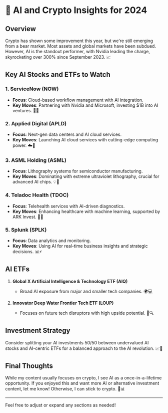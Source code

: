 # 🚀 AI and Crypto Insights for 2024

## Overview
Crypto has shown some improvement this year, but we're still emerging from a bear market. Most assets and global markets have been subdued. However, AI is the standout performer, with Nvidia leading the charge, skyrocketing over 300% since September 2023. 📈

## Key AI Stocks and ETFs to Watch

### 1. **ServiceNow (NOW)**
- **Focus**: Cloud-based workflow management with AI integration.
- **Key Moves**: Partnering with Nvidia and Microsoft, investing $1B into AI ventures. 🤖💼

### 2. **Applied Digital (APLD)**
- **Focus**: Next-gen data centers and AI cloud services.
- **Key Moves**: Launching AI cloud services with cutting-edge computing power. ☁️🔧

### 3. **ASML Holding (ASML)**
- **Focus**: Lithography systems for semiconductor manufacturing.
- **Key Moves**: Dominating with extreme ultraviolet lithography, crucial for advanced AI chips. 💡🔬

### 4. **Teladoc Health (TDOC)**
- **Focus**: Telehealth services with AI-driven diagnostics.
- **Key Moves**: Enhancing healthcare with machine learning, supported by ARK Invest. 🏥🤖

### 5. **Splunk (SPLK)**
- **Focus**: Data analytics and monitoring.
- **Key Moves**: Using AI for real-time business insights and strategic decisions. 📊⚡

## AI ETFs
1. **Global X Artificial Intelligence & Technology ETF (AIQ)**
   - Broad AI exposure from major and smaller tech companies. 🌍💻

2. **Innovator Deep Water Frontier Tech ETF (LOUP)**
   - Focuses on future tech disruptors with high upside potential. 🚀🔍

## Investment Strategy
Consider splitting your AI investments 50/50 between undervalued AI stocks and AI-centric ETFs for a balanced approach to the AI revolution. 📈💼

## Final Thoughts
While my content usually focuses on crypto, I see AI as a once-in-a-lifetime opportunity. If you enjoyed this and want more AI or alternative investment content, let me know! Otherwise, I can stick to crypto. 🚀📊

---

Feel free to adjust or expand any sections as needed!

